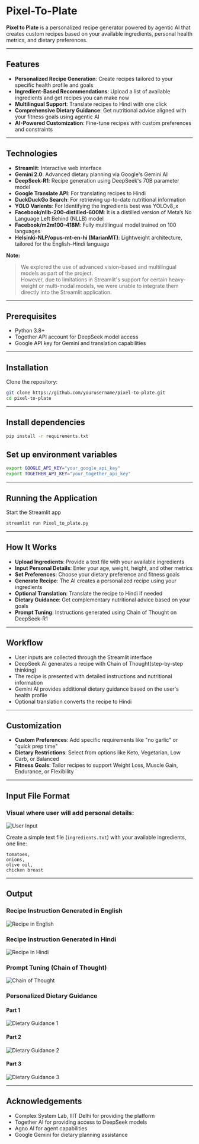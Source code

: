 # Pixel-To-Plate 

**Pixel to Plate** is a personalized recipe generator powered by agentic AI that creates custom recipes based on your available ingredients, personal health metrics, and dietary preferences.

---

## Features

- **Personalized Recipe Generation**: Create recipes tailored to your specific health profile and goals  
- **Ingredient-Based Recommendations**: Upload a list of available ingredients and get recipes you can make now  
- **Multilingual Support**: Translate recipes to Hindi with one click  
- **Comprehensive Dietary Guidance**: Get nutritional advice aligned with your fitness goals using agentic AI
- **AI-Powered Customization**: Fine-tune recipes with custom preferences and constraints  

---

## Technologies

- **Streamlit**: Interactive web interface  
- **Gemini 2.0**: Advanced dietary planning via Google's Gemini AI  
- **DeepSeek-R1**: Recipe generation using DeepSeek's 70B parameter model  
- **Google Translate API**: For translating recipes to Hindi  
- **DuckDuckGo Search**: For retrieving up-to-date nutritional information
- **YOLO Varients**: For Identifying the ingredients best was YOLOv8_x 
- **Facebook/nllb-200-distilled-600M**: It is a distilled version of Meta’s No Language Left Behind (NLLB) model
- **Facebook/m2m100-418M**: Fully multilingual model trained on 100 languages
- **Helsinki-NLP/opus-mt-en-hi (MarianMT)**: Lightweight architecture, tailored for the English–Hindi language

**Note:**  
> We explored the use of advanced vision-based and multilingual models as part of the project.  
> However, due to limitations in Streamlit's support for certain heavy-weight or multi-modal models, we were unable to integrate them directly into the Streamlit application.
---

## Prerequisites

- Python 3.8+  
- Together API account for DeepSeek model access  
- Google API key for Gemini and translation capabilities  

---

## Installation

Clone the repository:
```bash
git clone https://github.com/yourusername/pixel-to-plate.git
cd pixel-to-plate
```

---

## Install dependencies
```bash
pip install -r requirements.txt
```

## Set up environment variables
```bash
export GOOGLE_API_KEY="your_google_api_key"
export TOGETHER_API_KEY="your_together_api_key"
```

---

## Running the Application
Start the Streamlit app
```bash
streamlit run Pixel_to_plate.py
```

---

## How It Works

- **Upload Ingredients**: Provide a text file with your available ingredients  
- **Input Personal Details**: Enter your age, weight, height, and other metrics  
- **Set Preferences**: Choose your dietary preference and fitness goals  
- **Generate Recipe**: The AI creates a personalized recipe using your ingredients  
- **Optional Translation**: Translate the recipe to Hindi if needed  
- **Dietary Guidance**: Get complementary nutritional advice based on your goals
- **Prompt Tuning**: Instructions generated using Chain of Thought on DeepSeek-R1 

---

## Workflow

- User inputs are collected through the Streamlit interface  
- DeepSeek AI generates a recipe with Chain of Thought(step-by-step thinking) 
- The recipe is presented with detailed instructions and nutritional information  
- Gemini AI provides additional dietary guidance based on the user's health profile  
- Optional translation converts the recipe to Hindi  

---

## Customization

- **Custom Preferences**: Add specific requirements like "no garlic" or "quick prep time"  
- **Dietary Restrictions**: Select from options like Keto, Vegetarian, Low Carb, or Balanced  
- **Fitness Goals**: Tailor recipes to support Weight Loss, Muscle Gain, Endurance, or Flexibility  

---

## Input File Format
### Visual where user will add personal details:

![User Input](visuals/User_Inputs.png)

Create a simple text file (`ingredients.txt`) with your available ingredients, one line:
```text
tomatoes,
onions,
olive oil,
chicken breast
```
---
## Output

### Recipe Instruction Generated in English
![Recipe in English](visuals/English_generation.png)

### Recipe Instruction Generated in Hindi
![Recipe in Hindi](visuals/Hindi_result.png)

### Prompt Tuning (Chain of Thought)
![Chain of Thought](visuals/Thought_process.png)

### Personalized Dietary Guidance

#### Part 1
![Dietary Guidance 1](visuals/Dietary_Part_1.png)

#### Part 2
![Dietary Guidance 2](visuals/Dietary_Part_2.png)

#### Part 3
![Dietary Guidance 3](visuals/Dietary_Part_3.png)


---

## Acknowledgements
- Complex System Lab, IIIT Delhi for providing the platform
- Together AI for providing access to DeepSeek models  
- Agno AI for agent capabilities  
- Google Gemini for dietary planning assistance 
